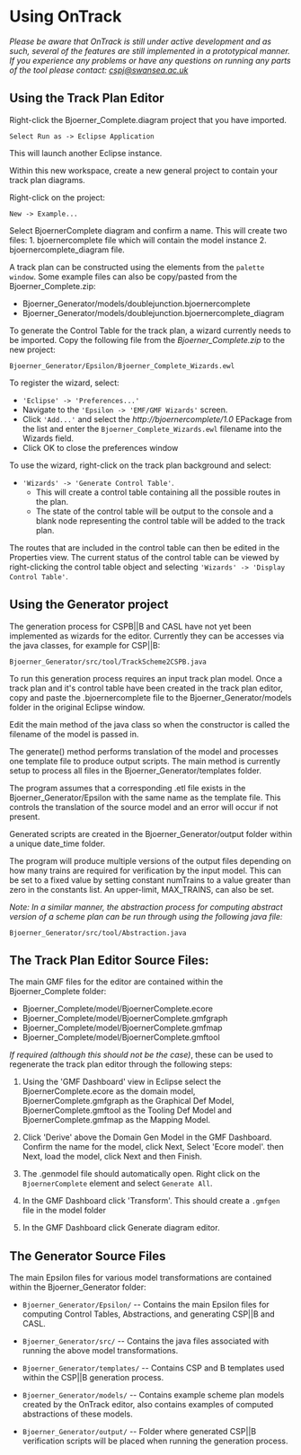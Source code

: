 # Using OnTrack

*Please be aware that OnTrack is still under active development and as such, several of the features are still implemented in a prototypical manner.*
*If you experience any problems or have any questions on running any parts of the tool please contact: cspj@swansea.ac.uk*


## Using the Track Plan Editor

Right-click the Bjoerner_Complete.diagram project that you have
imported.

`Select Run as -> Eclipse Application`

This will launch another Eclipse instance.

Within this new workspace, create a new general project to contain your track plan diagrams.

Right-click on the project:

`New -> Example...`

Select BjoernerComplete diagram and confirm a name. This will create two files:
	1. bjoernercomplete file which will contain the model instance
	2. bjoernercomplete_diagram file.

A track plan can be constructed using the elements from the `palette window`.
Some example files can also be copy/pasted from the Bjoerner_Complete.zip:

* Bjoerner_Generator/models/doublejunction.bjoernercomplete
* Bjoerner_Generator/models/doublejunction.bjoernercomplete_diagram

To generate the Control Table for the track plan, a wizard currently needs to be imported. Copy the following file from the *Bjoerner_Complete.zip* to the new project:

`Bjoerner_Generator/Epsilon/Bjoerner_Complete_Wizards.ewl`

To register the wizard, select:

* `'Eclipse' -> 'Preferences...'`
* Navigate to the `'Epsilon -> 'EMF/GMF Wizards'` screen. 
* Click `'Add...'` and select the *http://bjoernercomplete/1.0* EPackage from the list and enter the `Bjoerner_Complete_Wizards.ewl` filename into the Wizards field.
* Click OK to close the preferences window

To use the wizard, right-click on the track plan background and select:

* `'Wizards' -> 'Generate Control Table'`. 
	* This will create a control table containing all the possible routes in the plan. 
	* The state of the control table will be output to the console and a blank node representing the control table will be added to the track plan.

The routes that are included in the control table can then be edited in the Properties view. The current status of the control table can be
viewed by right-clicking the control table object and selecting `'Wizards' -> 'Display Control Table'`.


## Using the Generator project

The generation process for CSPB||B and CASL have not yet been implemented as wizards for the editor. Currently they can be accesses via the java classes, for example for CSP||B:

`Bjoerner_Generator/src/tool/TrackScheme2CSPB.java`

To run this generation process requires an input track plan model. Once a track plan and it's control table have been created in the track plan editor, copy and paste the .bjoernercomplete file to the Bjoerner_Generator/models folder in the original Eclipse window.

Edit the main method of the java class so when the constructor is called the filename of the model is passed in.

The generate() method performs translation of the model and processes one template file to produce output scripts. The main method is currently setup to process all files in the
Bjoerner_Generator/templates folder. 

The program assumes that a corresponding .etl file exists in the Bjoerner_Generator/Epsilon with the same name as the template file. This controls the translation of the source model and an error will occur if not present.

Generated scripts are created in the Bjoerner_Generator/output folder within a unique date_time folder.

The program will produce multiple versions of the output files depending on how many trains are required for verification by the input model. This can be set to a fixed value by setting constant numTrains to a value greater than zero in the constants list. An upper-limit, MAX_TRAINS, can also be set.

*Note: In a similar manner, the abstraction process for computing abstract version of a scheme plan can be run through using the following java file:*

`Bjoerner_Generator/src/tool/Abstraction.java`

## The Track Plan Editor Source Files:

The main GMF files for the editor are contained within the Bjoerner_Complete folder:

* Bjoerner_Complete/model/BjoernerComplete.ecore
* Bjoerner_Complete/model/BjoernerComplete.gmfgraph
* Bjoerner_Complete/model/BjoernerComplete.gmfmap
* Bjoerner_Complete/model/BjoernerComplete.gmftool

*If required (although this should not be the case)*, these can be used to regenerate the track plan editor through the following steps:

1. Using the 'GMF Dashboard' view in Eclipse select the BjoernerComplete.ecore as the domain model, BjoernerComplete.gmfgraph as the Graphical Def Model, BjoernerComplete.gmftool as the Tooling Def Model and BjoernerComplete.gmfmap as the Mapping Model.

2. Click 'Derive' above the Domain Gen Model in the GMF Dashboard. Confirm the name for the model, click Next, Select 'Ecore model'. then Next, load the model, click Next and then Finish.

3. The .genmodel file should automatically open. Right click on the `BjoernerComplete` element and select `Generate All`.

4. In the GMF Dashboard click 'Transform'. This should create a `.gmfgen` file in the model folder

5. In the GMF Dashboard click Generate diagram editor.


## The Generator Source Files

The main Epsilon files for various model transformations are contained within the Bjoerner_Generator folder:

* `Bjoerner_Generator/Epsilon/` -- Contains the main Epsilon files for computing Control Tables, Abstractions, and generating CSP||B and CASL.

* `Bjoerner_Generator/src/` -- Contains the java files associated with running the above model transformations.

* `Bjoerner_Generator/templates/` -- Contains CSP and B templates used within the CSP||B generation process.

* `Bjoerner_Generator/models/` -- Contains example scheme plan models created by the OnTrack editor, also contains examples of computed abstractions of these models.

* `Bjoerner_Generator/output/` -- Folder where generated CSP||B verification scripts will be placed when running the generation process.
